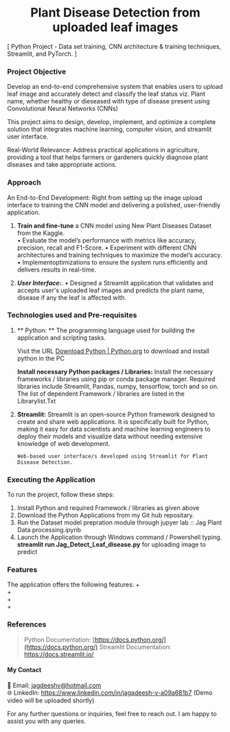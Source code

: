 <h1 align="center">
Plant Disease Detection from uploaded leaf images
</h1>
[ Python Project - Data set training, CNN architecture & training techniques,  Streamlit, and PyTorch. ]

### Project Objective


Develop an end-to-end comprehensive system that enables users to upload leaf image and accurately detect and classify the leaf status viz. Plant name, whether healthy or dieseased with type of disease present using Convolutional Neural Networks (CNNs)

This project aims to design, develop, implement, and optimize a complete solution that integrates machine learning, computer vision, and streamlit user interface.

Real-World Relevance: Address practical applications in agriculture, providing a tool that helps farmers or gardeners quickly diagnose plant diseases and take appropriate actions.

### Approach

 An End-to-End Development: Right from setting up the image upload interface to training the CNN model and delivering a polished, user-friendly application.
  1.	**Train and fine-tune** a CNN model using New Plant Diseases Dataset from the Kaggle.   
	 •  Evaluate the model’s performance with metrics like accuracy, precision, recall and F1-Score.
	 •  Experiment with different CNN architectures and training techniques to maximize the model’s accuracy.
	 • Implementoptimizations to ensure the system runs efficiently and delivers results in real-time.    	

  2. ***User Interface:***. 
	 • Designed a Streamlit application that validates and accepts user's uploaded leaf images and predicts the plant name, disease if any the leaf is affected with.

### Technologies used and Pre-requisites


1.	** Python: ** The programming language used for building the application and scripting tasks.

    Visit the URL  [Download Python | Python.org](https://www.python.org/downloads/)    to download and install python in the PC

    **Install necessary Python packages / Libraries:** Install the necessary frameworks / libraries using pip or conda package manager. Required libraries include Streamlit, Pandas, numpy, tensorflow, torch and so on.  The list of dependent Framework / libraries are listed in the Librarylist.Txt

2.	**Streamlit:** Streamlit is an open-source Python framework designed to create and share web applications. It is specifically built for Python, making it easy for data scientists and machine learning engineers to deploy their models and visualize data without needing extensive knowledge of web development.
	
        Web-based user interface/s developed using Streamlit for Plant Disease Detection.

### Executing the Application 

To run the project, follow these steps:

1.	Install Python and required Framework / libraries as given above
2.	Download the Python Applications from my Git hub repositary.
3.	Run the Dataset model prepration module through jupyer lab :: Jag Plant Data processing.ipynb
5.	Launch the Application through Windows command / Powershell typing.  
     **streamlit run Jag_Detect_Leaf_disease.py** for uploading image to predict


### Features

The application offers the following features:
+	
+	
+	
+	

### References

> Python Documentation: [https://docs.python.org/](https://docs.python.org/)
> Streamlit Documentation: https://docs.streamlit.io/

#### My Contact
📧 Email: jagdeeshv@hotmail.com  
🌐 LinkedIn: https://www.linkedin.com/in/jagadeesh-v-a09a681b7 (Demo video will be uploaded shortly)

For any further questions or inquiries, feel free to reach out. I am happy to assist you with any queries.

